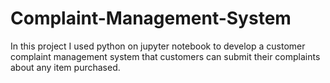 # Complaint-Management-System
In this project I used python on jupyter notebook to develop a customer complaint management system that customers can submit their complaints about any item purchased.
